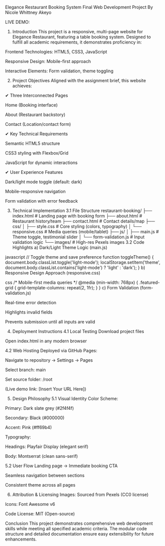 Elegance Restaurant Booking System
Final Web Development Project
By Nicole Whittney Akeyo

LIVE DEMO:

1. Introduction
This project is a responsive, multi-page website for Elegance Restaurant, featuring a table booking system. Designed to fulfill all academic requirements, it demonstrates proficiency in:

Frontend Technologies: HTML5, CSS3, JavaScript

Responsive Design: Mobile-first approach

Interactive Elements: Form validation, theme toggling

2. Project Objectives
Aligned with the assignment brief, this website achieves:

✔ Three Interconnected Pages

Home (Booking interface)

About (Restaurant backstory)

Contact (Location/contact form)

✔ Key Technical Requirements

Semantic HTML5 structure

CSS3 styling with Flexbox/Grid

JavaScript for dynamic interactions

✔ User Experience Features

Dark/light mode toggle (default: dark)

Mobile-responsive navigation

Form validation with error feedback

3. Technical Implementation
3.1 File Structure
restaurant-booking/
├── index.html          # Landing page with booking form
├── about.html          # Restaurant history/team
├── contact.html        # Contact details/map
├── css/
│   ├── style.css       # Core styling (colors, typography)
│   └── responsive.css  # Media queries (mobile/tablet)
├── js/
│   ├── main.js         # Theme toggle, testimonial slider
│   └── form-validation.js # Input validation logic
└── images/             # High-res Pexels images
3.2 Code Highlights
a) Dark/Light Theme Logic (main.js)

javascript
// Toggle theme and save preference
function toggleTheme() {
  document.body.classList.toggle('light-mode');
  localStorage.setItem('theme', 
    document.body.classList.contains('light-mode') ? 'light' : 'dark');
}
b) Responsive Design Approach (responsive.css)

css
/* Mobile-first media queries */
@media (min-width: 768px) {
  .featured-grid { 
    grid-template-columns: repeat(2, 1fr); 
  }
}
c) Form Validation (form-validation.js)

Real-time error detection

Highlights invalid fields

Prevents submission until all inputs are valid

4. Deployment Instructions
4.1 Local Testing
Download project files

Open index.html in any modern browser

4.2 Web Hosting
Deployed via GitHub Pages:

Navigate to repository → Settings → Pages

Select branch: main

Set source folder: /root

(Live demo link: [Insert Your URL Here])

5. Design Philosophy
5.1 Visual Identity
Color Scheme:

Primary: Dark slate grey (#2f4f4f)

Secondary: Black (#000000)

Accent: Pink (#ff69b4)

Typography:

Headings: Playfair Display (elegant serif)

Body: Montserrat (clean sans-serif)

5.2 User Flow
Landing page → Immediate booking CTA

Seamless navigation between sections

Consistent theme across all pages

6. Attribution & Licensing
Images: Sourced from Pexels (CC0 license)

Icons: Font Awesome v6

Code License: MIT (Open-source)

Conclusion
This project demonstrates comprehensive web development skills while meeting all specified academic criteria. The modular code structure and detailed documentation ensure easy extensibility for future enhancements.
